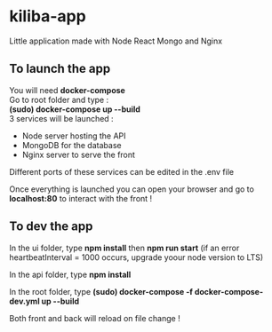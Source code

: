 # kiliba-app

Little application made with Node React Mongo and Nginx

## To launch the app 
You will need **docker-compose**<br>
Go to root folder and type : <br>
**(sudo) docker-compose up --build** <br>
3 services will be launched :
- Node server hosting the API
- MongoDB for the database
- Nginx server to serve the front

Different ports of these services can be edited in the .env file

Once everything is launched you can open your browser and go to **localhost:80** to interact with the front !

## To dev the app

In the ui folder, type **npm install** then **npm run start** (if an error heartbeatInterval = 1000 occurs, upgrade yoour node version to LTS)

In the api folder, type **npm install**

In the root folder, type **(sudo) docker-compose -f docker-compose-dev.yml up --build**

Both front and back will reload on file change !
